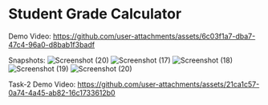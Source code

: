 # Student Grade Calculator
Demo Video:
https://github.com/user-attachments/assets/6c03f1a7-dba7-47c4-96a0-d8bab1f3badf

Snapshots:
![Screenshot (20)](https://github.com/user-attachments/assets/44e3e4f9-b827-47b2-8e25-cb76124da307)
![Screenshot (17)](https://github.com/user-attachments/assets/95e4b0f0-9ed6-4d67-8e99-49fd0daff6d8)
![Screenshot (18)](https://github.com/user-attachments/assets/cba461e1-d57f-42d1-8066-f58aca4395f1)
![Screenshot (19)](https://github.com/user-attachments/assets/c67d93c2-f14b-4d02-89e6-bbce020b591e)
![Screenshot (20)](https://github.com/user-attachments/assets/ddb70672-c4c6-4cc0-880a-a3f4487dd79d)

Task-2
Demo Video:
https://github.com/user-attachments/assets/21ca1c57-0a74-4a45-ab82-16c1733612b0



